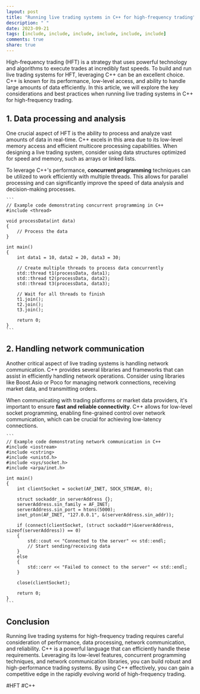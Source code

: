```yaml
---
layout: post
title: "Running live trading systems in C++ for high-frequency trading"
description: " "
date: 2023-09-21
tags: [include, include, include, include, include, include]
comments: true
share: true
---
```


High-frequency trading (HFT) is a strategy that uses powerful technology and algorithms to execute trades at incredibly fast speeds. To build and run live trading systems for HFT, leveraging C++ can be an excellent choice. C++ is known for its performance, low-level access, and ability to handle large amounts of data efficiently. In this article, we will explore the key considerations and best practices when running live trading systems in C++ for high-frequency trading.

## 1. Data processing and analysis

One crucial aspect of HFT is the ability to process and analyze vast amounts of data in real-time. C++ excels in this area due to its low-level memory access and efficient multicore processing capabilities. When designing a live trading system, consider using data structures optimized for speed and memory, such as arrays or linked lists.

To leverage C++'s performance, **concurrent programming** techniques can be utilized to work efficiently with multiple threads. This allows for parallel processing and can significantly improve the speed of data analysis and decision-making processes.

	```
	// Example code demonstrating concurrent programming in C++
	#include <thread>
	
	void processData(int data)
	{
	    // Process the data
	}
	
	int main()
	{
	    int data1 = 10, data2 = 20, data3 = 30;
	
	    // Create multiple threads to process data concurrently
	    std::thread t1(processData, data1);
	    std::thread t2(processData, data2);
	    std::thread t3(processData, data3);
	
	    // Wait for all threads to finish
	    t1.join();
	    t2.join();
	    t3.join();
	
	    return 0;
	}
	```

## 2. Handling network communication

Another critical aspect of live trading systems is handling network communication. C++ provides several libraries and frameworks that can assist in efficiently handling network operations. Consider using libraries like Boost.Asio or Poco for managing network connections, receiving market data, and transmitting orders.

When communicating with trading platforms or market data providers, it's important to ensure **fast and reliable connectivity**. C++ allows for low-level socket programming, enabling fine-grained control over network communication, which can be crucial for achieving low-latency connections.

	```
	// Example code demonstrating network communication in C++
	#include <iostream>
	#include <cstring>
	#include <unistd.h>
	#include <sys/socket.h>
	#include <arpa/inet.h>
	
	int main()
	{
	    int clientSocket = socket(AF_INET, SOCK_STREAM, 0);
	
	    struct sockaddr_in serverAddress {};
	    serverAddress.sin_family = AF_INET;
	    serverAddress.sin_port = htons(5000);
	    inet_pton(AF_INET, "127.0.0.1", &(serverAddress.sin_addr));
	
	    if (connect(clientSocket, (struct sockaddr*)&serverAddress, sizeof(serverAddress)) == 0)
	    {
	        std::cout << "Connected to the server" << std::endl;
	        // Start sending/receiving data
	    }
	    else
	    {
	        std::cerr << "Failed to connect to the server" << std::endl;
	    }
	
	    close(clientSocket);
	
	    return 0;
	}
	```

## Conclusion

Running live trading systems for high-frequency trading requires careful consideration of performance, data processing, network communication, and reliability. C++ is a powerful language that can efficiently handle these requirements. Leveraging its low-level features, concurrent programming techniques, and network communication libraries, you can build robust and high-performance trading systems. By using C++ effectively, you can gain a competitive edge in the rapidly evolving world of high-frequency trading.

#HFT #C++